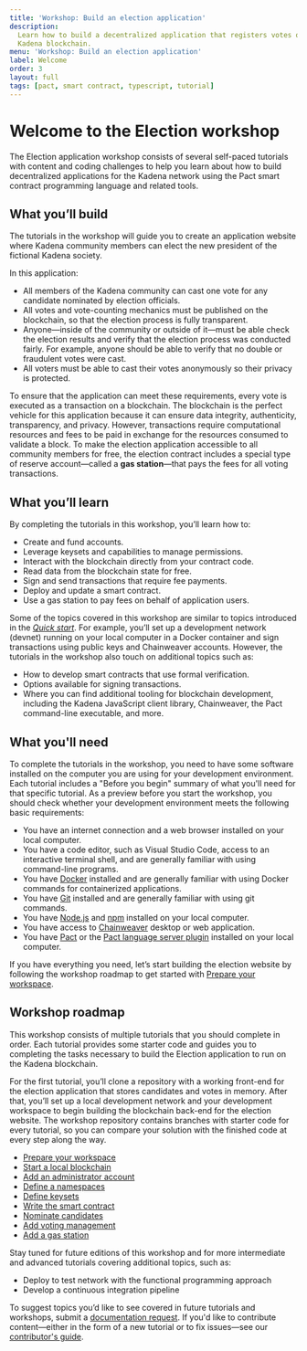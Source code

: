 ```yaml
---
title: 'Workshop: Build an election application'
description:
  Learn how to build a decentralized application that registers votes on the
  Kadena blockchain.
menu: 'Workshop: Build an election application'
label: Welcome
order: 3
layout: full
tags: [pact, smart contract, typescript, tutorial]
---
```


# Welcome to the Election workshop

The Election application workshop consists of several self-paced tutorials with
content and coding challenges to help you learn about how to build decentralized
applications for the Kadena network using the Pact smart contract programming
language and related tools.

## What you’ll build

The tutorials in the workshop will guide you to create an application website
where Kadena community members can elect the new president of the fictional
Kadena society.

In this application:

- All members of the Kadena community can cast one vote for any candidate
  nominated by election officials.
- All votes and vote-counting mechanics must be published on the blockchain, so
  that the election process is fully transparent.
- Anyone—inside of the community or outside of it—must be able check the
  election results and verify that the election process was conducted fairly.
  For example, anyone should be able to verify that no double or fraudulent
  votes were cast.
- All voters must be able to cast their votes anonymously so their privacy is
  protected.

To ensure that the application can meet these requirements, every vote is
executed as a transaction on a blockchain. The blockchain is the perfect vehicle
for this application because it can ensure data integrity, authenticity,
transparency, and privacy. However, transactions require computational resources
and fees to be paid in exchange for the resources consumed to validate a block.
To make the election application accessible to all community members for free,
the election contract includes a special type of reserve account—called a **gas
station**—that pays the fees for all voting transactions.

## What you’ll learn

By completing the tutorials in this workshop, you’ll learn how to:

- Create and fund accounts.
- Leverage keysets and capabilities to manage permissions.
- Interact with the blockchain directly from your contract code.
- Read data from the blockchain state for free.
- Sign and send transactions that require fee payments.
- Deploy and update a smart contract.
- Use a gas station to pay fees on behalf of application users.

Some of the topics covered in this workshop are similar to topics introduced in
the [_Quick start_](/build/quickstart). For example, you’ll set up a development
network (devnet) running on your local computer in a Docker container and sign
transactions using public keys and Chainweaver accounts. However, the tutorials
in the workshop also touch on additional topics such as:

- How to develop smart contracts that use formal verification.
- Options available for signing transactions.
- Where you can find additional tooling for blockchain development, including
  the Kadena JavaScript client library, Chainweaver, the Pact command-line
  executable, and more.

## What you'll need

To complete the tutorials in the workshop, you need to have some software
installed on the computer you are using for your development environment. Each
tutorial includes a "Before you begin" summary of what you'll need for that
specific tutorial. As a preview before you start the workshop, you should check
whether your development environment meets the following basic requirements:

- You have an internet connection and a web browser installed on your local
  computer.
- You have a code editor, such as Visual Studio Code, access to an interactive
  terminal shell, and are generally familiar with using command-line programs.
- You have [Docker](https://docs.docker.com/get-docker/) installed and are
  generally familiar with using Docker commands for containerized applications.
- You have [Git](https://git-scm.com/downloads) installed and are generally
  familiar with using git commands.
- You have [Node.js](https://nodejs.dev/en/learn/how-to-install-nodejs/) and
  [npm](https://docs.npmjs.com/downloading-and-installing-node-js-and-npm)
  installed on your local computer.
- You have access to
  [Chainweaver](https://github.com/kadena-io/chainweaver/releases) desktop or
  web application.
- You have [Pact](https://github.com/kadena-io/pact#installing-pact) or the
  [Pact language server plugin](https://github.com/kadena-io/pact-lsp/releases)
  installed on your local computer.

If you have everything you need, let’s start building the election website by
following the workshop roadmap to get started with
[Prepare your workspace](/build/guides/election-dapp-tutorial/01-getting-started).

## Workshop roadmap

This workshop consists of multiple tutorials that you should complete in order.
Each tutorial provides some starter code and guides you to completing the tasks
necessary to build the Election application to run on the Kadena blockchain.

For the first tutorial, you’ll clone a repository with a working front-end for
the election application that stores candidates and votes in memory. After that,
you’ll set up a local development network and your development workspace to
begin building the blockchain back-end for the election website. The workshop
repository contains branches with starter code for every tutorial, so you can
compare your solution with the finished code at every step along the way.

- [Prepare your workspace](/build/guides/election-dapp-tutorial/prepare-your-workspace)
- [Start a local blockchain](/build/guides/election-dapp-tutorial/start-a-local-blockchain)
- [Add an administrator account](/build/guides/election-dapp-tutorial/add-admin-account)
- [Define a namespaces](/build/guides/election-dapp-tutorial/define-a-namespace)
- [Define keysets](/build/guides/election-dapp-tutorial/define-keysets)
- [Write the smart contract](/build/guides/election-dapp-tutorial/06-smart-contract)
- [Nominate candidates](/build/guides/election-dapp-tutorial/07-nominate-candidates)
- [Add voting management](/build/guides/election-dapp-tutorial/08-voting)
- [Add a gas station](/build/guides/election-dapp-tutorial/09-gas-station)

Stay tuned for future editions of this workshop and for more intermediate and
advanced tutorials covering additional topics, such as:

- Deploy to test network with the functional programming approach
- Develop a continuous integration pipeline

To suggest topics you’d like to see covered in future tutorials and workshops,
submit a
[documentation request](https://github.com/kadena-community/kadena.js/issues/new?assignees=&labels=documentation&projects=&template=003-improve_documentation.yml).
If you'd like to contribute content—either in the form of a new tutorial or to
fix issues—see our [contributor's guide](/contribute/docs).
